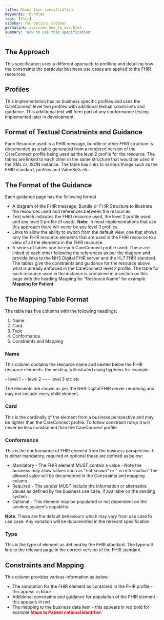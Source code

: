 ```yaml
---
title: About this specification.
keywords:  bundles
tags: [fhir]
sidebar: foundations_sidebar
permalink: overview_how_to_use.html
summary: "How to use this specification"
---
```


## The Approach ##

This specification uses a different approach to profiling and detailing how the constraints the particular business use cases are applied to the FHIR resources. 

## Profiles ##
This implementation has no business specific profiles and uses the CareConnect level two profiles with additional textual constraints and guidance. This additional text will form part of any conformance testing implemented later in development. 

## Format of Textual Constraints and Guidance ##       

Each Resource used in a FHIR message, bundle or other FHIR structure is documented as a table generated from a rendered version of the CareConnect profile being used as the level 2 profile for the resource. The tables are linked to each other in the same structure that would be used in the XML or JSON instance. The table has links to various things such as the FHIR standard, profiles and ValueSets etc.

## The Format of the Guidance ##

Each guidance page has the following format

- A diagram of the FHIR message, Bundle or FHIR Structure to illustrate the resources used and references between the resources.
- Text which indicates the FHIR resource used, the level 2 profile used and any level 3 profile (if used). **Note**: in most implementations that use this approach there will never be any level 3 profiles.
- Links to allow the ability to switch from the default view, one that shows only the FHIR resource elements that are used in the FHIR resource to a view of all the elements in the FHIR resource. 
- A series of tables one for each CareConnect profile used. These are linked to each other following the references as per the diagram and provide links to the NHS Digital FHIR server and the HL7 FHIR standard. The tables give the constraints and guidance for the resource above what is already enforced in the CareConnect level 2 profile. The table for each resource used in the instance is contained in a section on this page with the heading Mapping for "Resource Name" for example **Mapping for Patient**.

## The Mapping Table Format ##
The table has five columns with the following headings:
1. Name
2. Card
3. Type
4. Conformance
5. Constraints and Mapping

### Name ###
This column contains the resource name and nested below the FHIR resource elements. the nesting is illustrated using hyphens for example

**-** level 1
**- -** level 2
**- - -** level 3 etc etc

The elements are shown as per the NHS Digital FHIR server rendering and may not include every child element.

### Card ###
This is the cardinally of the element from a business perspective and may be tighter than the CareConnect profile. To follow constraint rule,s it will never be less constrained than the CareConnect profile.

### Conformance ###
This is the conformance of FHIR element from the business perspective. It is either mandatory, required or optional these are defined as below:

-  Mandatory - The FHIR element MUST contain a value - Note the business may allow values such as "not known" or " no information" the allowed value will be documented in the Constraints and mapping column.
-  Required - The sender MUST include the information or alternative values as defined by the business use case, if available on the sending system .
-  Optional - This element may be populated or not dependent on the sending system's capability.

**Note**: These are the default behaviours which may vary from use case to use case. Any variation will be documented in the relevant specification.  

### Type ###
This is the type of element as defined by the FHIR standard. The type will link to the relevant page in the correct version of the FHIR standard.

## Constraints and Mapping ##
This column provides various information as below:
- The annotation for the FHIR element as contained in the FHIR profile - this appear in black
- Additional constraints and guidance for population of the FHIR element - this appears in red
- The mapping to the business data item - this appears in red bold for example<font color=red> <b>Maps to Patient national identifier</b></font>.

 